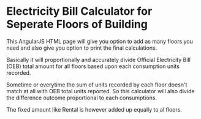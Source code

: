 # Electricity Bill Calculator for Seperate Floors of Building

This AngularJS HTML page will give you option to add as many floors you need and also give you option to print the final calculations.

Basically it will proportionally and accurately divide Official Electricity Bill (OEB) total amount for all floors based upon each consumption units recorded.

Sometime or everytime the sum of units recorded by each floor doesn't match at all with OEB total units reported. So this calculator will also divide the difference outcome proportional to each consumptions. 
 
The fixed amount like Rental is however added up equally to al floors. 
